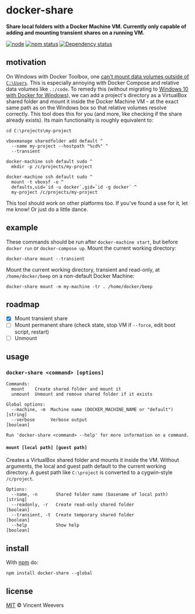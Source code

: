 # docker-share

**Share local folders with a Docker Machine VM. Currently only capable of adding and mounting transient shares on a running VM.**

[![node](https://img.shields.io/node/v/docker-share.svg?style=flat-square)](https://www.npmjs.org/package/docker-share) [![npm status](http://img.shields.io/npm/v/docker-share.svg?style=flat-square)](https://www.npmjs.org/package/docker-share)  [![Dependency status](https://img.shields.io/david/vweevers/node-docker-share.svg?style=flat-square)](https://david-dm.org/vweevers/node-docker-share)

## motivation

On Windows with Docker Toolbox, one [can't mount data volumes outside of `C:\Users`](https://github.com/docker/compose/issues/2548). This is especially annoying with Docker Compose and relative data volumes like `.:/code`. To remedy this (without migrating to [Windows 10 with Docker for Windows](https://github.com/docker/compose/issues/2548#issuecomment-232415158)), we can add a project's directory as a VirtualBox shared folder and mount it inside the Docker Machine VM - at the exact same path as on the Windows box so that relative volumes resolve correctly. This tool does this for you (and more, like checking if the share already exists). Its main functionality is roughly equivalent to:

```batch
cd C:\projects\my-project

vboxmanage sharedfolder add default ^
  --name my-project --hostpath "%cd%" ^
  --transient

docker-machine ssh default sudo ^
  mkdir -p /c/projects/my-project

docker-machine ssh default sudo ^
  mount -t vboxsf -o ^
  defaults,uid=`id -u docker`,gid=`id -g docker` ^
  my-project /c/projects/my-project
```

This tool should work on other platforms too. If you've found a use for it, let me know! Or just do a little dance.

## example

These commands should be run after `docker-machine start`, but before `docker run` or `docker-compose up`. Mount the current working directory:

```
docker-share mount --transient
```

Mount the current working directory, transient and read-only, at `/home/docker/beep` on a non-default Docker Machine:

```   
docker-share mount -m my-machine -tr . /home/docker/beep
```

## roadmap

- [x] Mount transient share
- [ ] Mount permanent share (check state, stop VM if `--force`, edit boot script, restart)
- [ ] Unmount

## usage

### `docker-share <command> [options]`

```
Commands:
  mount    Create shared folder and mount it
  unmount  Unmount and remove shared folder if it exists

Global options:
  --machine, -m  Machine name (DOCKER_MACHINE_NAME or "default")  [string]
  --verbose      Verbose output                                  [boolean]

Run 'docker-share <command> --help' for more information on a command.
```

#### `mount [local path] [guest path]`

Creates a VirtualBox shared folder and mounts it inside the VM. Without arguments, the local and guest path default to the current working directory. A guest path like `C:\project` is converted to a cygwin-style `/c/project`.

```
Options:
  --name, -n       Shared folder name (basename of local path)  [string]
  --readonly, -r   Create read-only shared folder              [boolean]
  --transient, -t  Create temporary shared folder              [boolean]
  --help           Show help                                   [boolean]
```

## install

With [npm](https://npmjs.org) do:

```
npm install docker-share --global
```

## license

[MIT](http://opensource.org/licenses/MIT) © Vincent Weevers
